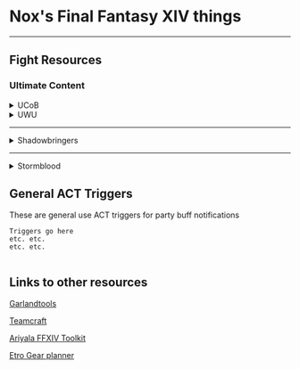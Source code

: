 # Nox's Final Fantasy XIV things

---

## Fight Resources

### Ultimate Content

<details markdown="1"><summary>UCoB</summary>

[Spreadsheet](https://docs.google.com/spreadsheets/d/1PYZEuV2-Uy15m8nrZG4Ny-pMV12VQMMKtHEAkB4xuMg/edit#gid=1008238548)

\***\*Twintania\*\***

5 Players in 1st fireball to build LB

\***\*Nael\*\***

Rotate CW to dodge AoE's

[Nael Spread Positions, Nael facing relative](https://i.imgur.com/52esdNB.png)

[How to handle Third set of dooms Doom](https://i.imgur.com/ySfuMiI.png)

[Divebomb diagram](https://i.imgur.com/CZ0n3kZ.png)

\***\*Quickmarch\*\***

[Spread Positions](https://i.imgur.com/oWzIVFn.png)

[Megaflare Stack Position](https://i.imgur.com/m7bnrmD.png)

\***\*Blackfire\*\***

[Movement for Towers and Megaflare](https://i.imgur.com/jQSkpMC.png)

Take Towers after 2nd Hypernova

\***\*Fellruin\*\***

[Album for Fellruin Movement](https://imgur.com/a/iy5hJaV)

[Fellruin Spread Positions](https://i.imgur.com/rPCbyOu.png)

[Alternate spread position image](https://imgur.com/217vxWi)

[Blaster's Fellruin Diagram](https://i.imgur.com/qgfRFBc.png)

\***\*Heavansfall\*\***

[Dive Diagram](https://i.imgur.com/R6s9TET.png)

[Knockback Positions Jobs](https://i.imgur.com/XLpGwLR.png)

[Spread Positions by character](https://i.imgur.com/UWcHEl5.png)

\***\*Tenstrike\*\***

[Initial Positions, Hatch and Neurolink Coverage](https://imgur.com/a/AHtd2dc)

[Position Simplification for Earthquakes](https://i.imgur.com/HpOL9Rz.png)

\***\*Grand Octet\*\***

[Initial Movement](https://i.imgur.com/7h6Q532.png)

[Twin Dive](https://i.imgur.com/r7vhgkH.png)

[Handling Towers](https://i.imgur.com/RZWoczB.png)

\***\*Terraflare\*\***

Focus target Twin to see twister cast.

[Dive positions](https://i.imgur.com/KsCft04.png)

[Nael Quotes Movement](https://imgur.com/a/BO5i7RZ)

\***\*Golden\*\***

Melee LB3 at start, 3 filler GCD's

[Cooldown Chart](https://i.imgur.com/UvszwVr.png)

</details>

<details markdown="1"><summary>UWU</summary>
  
[Spreadsheet](https://docs.google.com/spreadsheets/d/12cNDVoLyWCggnTWXjOMzVKT0L84KOF3vlUsU18LLfuE/edit?usp=sharing)

\***\*Garuda\*\***

SCH pick up puddle

\***\*Ifrit\*\***

[Nail Kill Order](https://i.imgur.com/CkOSjmf.png)

[Dives & Baits](https://imgur.com/L2nbNcJ)

SMN pick up puddle

\***\*Titan\*\***

[Gaol Order](https://imgur.com/1Eqzqxn)

[ACT Plugin for Titan Gaols](https://github.com/Tarutella/titan-jail-plugin)

MNK pick up puddle

\***\*Intermission\*\***

LB Order: SMN SCH MNK PLD

\***\*Predation\*\***

[Example Safe Spots](https://imgur.com/SMUZtTs)

\***\*Annihilation\*\***

[Movement Gif](https://gfycat.com/DapperGentleCheetah)

\***\*Supression\*\***

[Starting Positions](https://i.imgur.com/LXBlXcR.png)

[Full Phase Diagram](https://imgur.com/gallery/czuRPUU)

\***\*Aetheric Boom\*\***

[Movement](https://imgur.com/a/cr3o4zI)

\***\*Trios\*\***

[All Possible Combinations](https://i.imgur.com/4q1OrVG.png)

</details>
  
---

<details markdown="1"><summary>Shadowbringers</summary>
  
#### Eden's Gate (Savage)

Under Constructions

</details>

---

<details markdown="1"><summary>Stormblood</summary>
  
#### Deltascape (Savage)

Under Constructions

#### Sigmascape (Savage)

Under Constructions

#### Alphascape (Savage)

Under Constructions

</details>

## General ACT Triggers

These are general use ACT triggers for party buff notifications

```
Triggers go here
etc. etc.
etc. etc.


```

## Links to other resources

[Garlandtools](https://www.garlandtools.org/db/)

[Teamcraft](https://ffxivteamcraft.com/lists)

[Ariyala FFXIV Toolkit](http://ffxiv.ariyala.com/)

[Etro Gear planner](https://etro.gg/)
